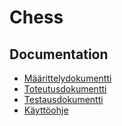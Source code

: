 # Chess

## Documentation
- [Määrittelydokumentti]()
- [Toteutusdokumentti]()
- [Testausdokumentti]()
- [Käyttöohje]()

